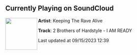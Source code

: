 ## Currently Playing on SoundCloud

[<img align="left" width="100" src="https://i1.sndcdn.com/artworks-Nc0Vx2nPGT4y-0-t500x500.jpg">](https://soundcloud.com/keepingtheravealive/2-brothers-of-hardstyle-i-am?in=saxurn/sets/acid-override)

**Artist**: Keeping The Rave Alive 

**Track**: 2 Brothers of Hardstyle - I AM READY

Last updated at 09/15/2023 12:39
